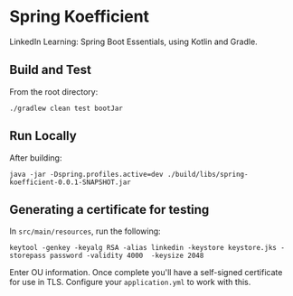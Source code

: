 # Spring Koefficient

LinkedIn Learning: Spring Boot Essentials, using Kotlin and Gradle.

## Build and Test

From the root directory:

`./gradlew clean test bootJar`

## Run Locally

After building:

`java -jar -Dspring.profiles.active=dev ./build/libs/spring-koefficient-0.0.1-SNAPSHOT.jar`

## Generating a certificate for testing

In `src/main/resources`, run the following:

`keytool -genkey -keyalg RSA -alias linkedin -keystore keystore.jks -storepass password -validity 4000  -keysize 2048`

Enter OU information. Once complete you'll have a self-signed certificate for use in TLS. Configure your `application.yml` to work with this.